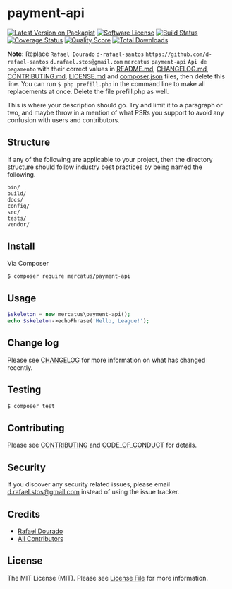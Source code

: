 # payment-api

[![Latest Version on Packagist][ico-version]][link-packagist]
[![Software License][ico-license]](LICENSE.md)
[![Build Status][ico-travis]][link-travis]
[![Coverage Status][ico-scrutinizer]][link-scrutinizer]
[![Quality Score][ico-code-quality]][link-code-quality]
[![Total Downloads][ico-downloads]][link-downloads]

**Note:** Replace ```Rafael Dourado``` ```d-rafael-santos``` ```https://github.com/d-rafael-santos``` ```d.rafael.stos@gmail.com``` ```mercatus``` ```payment-api``` ```Api de pagamento``` with their correct values in [README.md](README.md), [CHANGELOG.md](CHANGELOG.md), [CONTRIBUTING.md](CONTRIBUTING.md), [LICENSE.md](LICENSE.md) and [composer.json](composer.json) files, then delete this line. You can run `$ php prefill.php` in the command line to make all replacements at once. Delete the file prefill.php as well.

This is where your description should go. Try and limit it to a paragraph or two, and maybe throw in a mention of what
PSRs you support to avoid any confusion with users and contributors.

## Structure

If any of the following are applicable to your project, then the directory structure should follow industry best practices by being named the following.

```
bin/        
build/
docs/
config/
src/
tests/
vendor/
```


## Install

Via Composer

``` bash
$ composer require mercatus/payment-api
```

## Usage

``` php
$skeleton = new mercatus\payment-api();
echo $skeleton->echoPhrase('Hello, League!');
```

## Change log

Please see [CHANGELOG](CHANGELOG.md) for more information on what has changed recently.

## Testing

``` bash
$ composer test
```

## Contributing

Please see [CONTRIBUTING](CONTRIBUTING.md) and [CODE_OF_CONDUCT](CODE_OF_CONDUCT.md) for details.

## Security

If you discover any security related issues, please email d.rafael.stos@gmail.com instead of using the issue tracker.

## Credits

- [Rafael Dourado][link-author]
- [All Contributors][link-contributors]

## License

The MIT License (MIT). Please see [License File](LICENSE.md) for more information.

[ico-version]: https://img.shields.io/packagist/v/mercatus/payment-api.svg?style=flat-square
[ico-license]: https://img.shields.io/badge/license-MIT-brightgreen.svg?style=flat-square
[ico-travis]: https://img.shields.io/travis/mercatus/payment-api/master.svg?style=flat-square
[ico-scrutinizer]: https://img.shields.io/scrutinizer/coverage/g/mercatus/payment-api.svg?style=flat-square
[ico-code-quality]: https://img.shields.io/scrutinizer/g/mercatus/payment-api.svg?style=flat-square
[ico-downloads]: https://img.shields.io/packagist/dt/mercatus/payment-api.svg?style=flat-square

[link-packagist]: https://packagist.org/packages/mercatus/payment-api
[link-travis]: https://travis-ci.org/mercatus/payment-api
[link-scrutinizer]: https://scrutinizer-ci.com/g/mercatus/payment-api/code-structure
[link-code-quality]: https://scrutinizer-ci.com/g/mercatus/payment-api
[link-downloads]: https://packagist.org/packages/mercatus/payment-api
[link-author]: https://github.com/d-rafael-santos
[link-contributors]: ../../contributors
